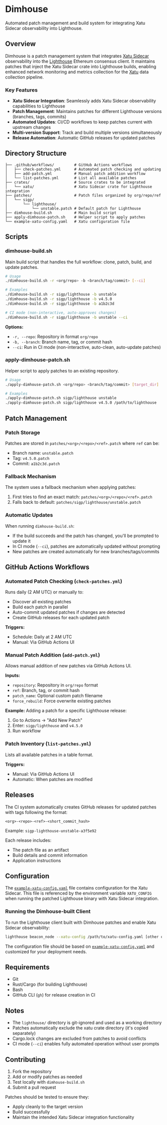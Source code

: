 # Dimhouse

Automated patch management and build system for integrating Xatu Sidecar observability into Lighthouse.

## Overview

Dimhouse is a patch management system that integrates [Xatu Sidecar](https://github.com/ethpandaops/xatu-sidecar) observability into the [Lighthouse](https://github.com/sigp/lighthouse) Ethereum consensus client. It maintains patches that inject the Xatu Sidecar crate into Lighthouse builds, enabling enhanced network monitoring and metrics collection for the [Xatu](https://github.com/ethpandaops/xatu) data collection pipeline.

### Key Features

- **Xatu Sidecar Integration**: Seamlessly adds Xatu Sidecar observability capabilities to Lighthouse
- **Patch Management**: Maintains patches for different Lighthouse versions (branches, tags, commits)
- **Automated Updates**: CI/CD workflows to keep patches current with upstream changes
- **Multi-version Support**: Track and build multiple versions simultaneously
- **Release Automation**: Automatic GitHub releases for updated patches

## Directory Structure

```
├── .github/workflows/         # GitHub Actions workflows
│   ├── check-patches.yml      # Automated patch checking and updating
│   ├── add-patch.yml          # Manual patch addition workflow
│   └── list-patches.yml       # List all available patches
├── crates/                    # Source crates to be integrated
│   └── xatu/                  # Xatu Sidecar crate for Lighthouse integration
├── patches/                   # Patch files organized by org/repo/ref
│   └── sigp/
│       └── lighthouse/
│           └── unstable.patch # Default patch for Lighthouse
├── dimhouse-build.sh          # Main build script
├── apply-dimhouse-patch.sh    # Helper script to apply patches
└── example-xatu-config.yaml   # Xatu configuration file
```

## Scripts

### dimhouse-build.sh

Main build script that handles the full workflow: clone, patch, build, and update patches.

```bash
# Usage
./dimhouse-build.sh -r <org/repo> -b <branch/tag/commit> [--ci]

# Examples
./dimhouse-build.sh -r sigp/lighthouse -b unstable
./dimhouse-build.sh -r sigp/lighthouse -b v4.5.0
./dimhouse-build.sh -r sigp/lighthouse -b a1b2c3d

# CI mode (non-interactive, auto-approves changes)
./dimhouse-build.sh -r sigp/lighthouse -b unstable --ci
```

**Options:**
- `-r, --repo`: Repository in format `org/repo`
- `-b, --branch`: Branch name, tag, or commit hash
- `--ci`: Run in CI mode (non-interactive, auto-clean, auto-update patches)

### apply-dimhouse-patch.sh

Helper script to apply patches to an existing repository.

```bash
# Usage
./apply-dimhouse-patch.sh <org/repo> <branch/tag/commit> [target_dir]

# Examples
./apply-dimhouse-patch.sh sigp/lighthouse unstable
./apply-dimhouse-patch.sh sigp/lighthouse v4.5.0 /path/to/lighthouse
```

## Patch Management

### Patch Storage

Patches are stored in `patches/<org>/<repo>/<ref>.patch` where `ref` can be:
- Branch name: `unstable.patch`
- Tag: `v4.5.0.patch`
- Commit: `a1b2c3d.patch`

### Fallback Mechanism

The system uses a fallback mechanism when applying patches:
1. First tries to find an exact match: `patches/<org>/<repo>/<ref>.patch`
2. Falls back to default: `patches/sigp/lighthouse/unstable.patch`

### Automatic Updates

When running `dimhouse-build.sh`:
- If the build succeeds and the patch has changed, you'll be prompted to update it
- In CI mode (`--ci`), patches are automatically updated without prompting
- New patches are created automatically for new branches/tags/commits

## GitHub Actions Workflows

### Automated Patch Checking (`check-patches.yml`)

Runs daily (2 AM UTC) or manually to:
- Discover all existing patches
- Build each patch in parallel
- Auto-commit updated patches if changes are detected
- Create GitHub releases for each updated patch

**Triggers:**
- Schedule: Daily at 2 AM UTC
- Manual: Via GitHub Actions UI

### Manual Patch Addition (`add-patch.yml`)

Allows manual addition of new patches via GitHub Actions UI.

**Inputs:**
- `repository`: Repository in `org/repo` format
- `ref`: Branch, tag, or commit hash
- `patch_name`: Optional custom patch filename
- `force_rebuild`: Force overwrite existing patches

**Example:** Adding a patch for a specific Lighthouse release:
1. Go to Actions → "Add New Patch"
2. Enter: `sigp/lighthouse` and `v4.5.0`
3. Run workflow

### Patch Inventory (`list-patches.yml`)

Lists all available patches in a table format.

**Triggers:**
- Manual: Via GitHub Actions UI
- Automatic: When patches are modified

## Releases

The CI system automatically creates GitHub releases for updated patches with tags following the format:
```
<org>-<repo>-<ref>-<short_commit_hash>
```

Example: `sigp-lighthouse-unstable-a3f5e92`

Each release includes:
- The patch file as an artifact
- Build details and commit information
- Application instructions

## Configuration

The [`example-xatu-config.yaml`](example-xatu-config.yaml) file contains configuration for the Xatu Sidecar. This file is referenced by the environment variable `XATU_CONFIG` when running the patched Lighthouse binary with Xatu Sidecar integration.

### Running the Dimhouse-built Client

To run the Lighthouse client built with Dimhouse patches and enable Xatu Sidecar observability:

```bash
lighthouse beacon_node --xatu-config /path/to/xatu-config.yaml [other options]
```

The configuration file should be based on [`example-xatu-config.yaml`](example-xatu-config.yaml) and customized for your deployment needs.

## Requirements

- Git
- Rust/Cargo (for building Lighthouse)
- Bash
- GitHub CLI (`gh`) for release creation in CI

## Notes

- The `lighthouse/` directory is git-ignored and used as a working directory
- Patches automatically exclude the xatu crate directory (it's copied separately)
- Cargo.lock changes are excluded from patches to avoid conflicts
- CI mode (`--ci`) enables fully automated operation without user prompts

## Contributing

1. Fork the repository
2. Add or modify patches as needed
3. Test locally with `dimhouse-build.sh`
4. Submit a pull request

Patches should be tested to ensure they:
- Apply cleanly to the target version
- Build successfully
- Maintain the intended Xatu Sidecar integration functionality